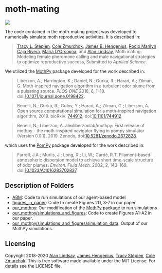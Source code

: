 # moth-mating

<a href="LICENSE"><img src="https://img.shields.io/badge/license-MIT-blue.svg" /></a>

The code contained in the moth-mating project was developed to numerically simulate moth reproductive activities. It is described in:
>[Tracy L. Stepien](https://github.com/tstepien/), [Cole Zmurchok](https://github.com/zmurchok), [James B. Hengenius](https://github.com/jhengenius), [Rocio Marilyn Caja Rivera](https://sites.nd.edu/michael-lab/lab-members/senior-researchers/), [Maria D'Orsogna](https://www.csun.edu/~dorsogna/), and [Alan Lindsay](https://www3.nd.edu/~alindsa1/), Moth mating: Modeling female pheromone calling and male navigational strategies to optimize reproductive success, Submitted to *Applied Science*.

We utilized the [MothPy](https://github.com/alexliberzonlab/mothpy) package developed for the work described in:

> Liberzon, A.; Harrington, K.; Daniel, N.; Gurka, R.; Harari, A.; Zilman, G. Moth-inspired
navigation algorithm in a turbulent odor plume from a pulsating source. *PLOS ONE* 2018, 6, 1–18.
doi:[10.1371/journal.pone.0198422](https://doi.org/10.1371/journal.pone.0198422).

> Benelli, N.; Gurka, R.; Golov, Y.; Harari, A.; Zilman, G.; Liberzon, A. Open source computational simulation for a moth-inspired navigation algorithm, 2019. bioRxiv: [744912](https://www.biorxiv.org/content/10.1101/744912v1), doi:[10.1101/744912](https://doi.org/10.1101/744912).

> Benelli, N.; Liberzon, A. alexliberzonlab/mothpy: First release of mothpy - the moth-inspired navigator
flying in pompy simulator (Version 0.0.1), 2019. Zenodo, doi:[10.5281/zenodo.2672828](https://doi.org/10.5281/zenodo.2672828).

which uses the [PomPy](https://github.com/InsectRobotics/pompy) package developed for the work described in:

> Farrell, J.A.; Murlis, J.; Long, X.; Li, W.; Cardé, R.T. Filament-based atmospheric dispersion model
to achieve short time-scale structure of odor plumes. *Environ. Fluid Mech.* 2002, 2, 143–169. doi:[10.1023/A:1016283702837](https://doi.org/10.1023/A:1016283702837).

## Description of Folders

+ [ABM](ABM): Code to run simulations of our agent-based model
+ [figures_in_paper](figures_in_paper): Code to create Figures 2D, 3-7 in our paper
+ [our_mothpy](our_mothpy): Our modification of the [MothPy](https://github.com/alexliberzonlab/mothpy) package to run simulations
+ [our_mothpy/simulations_and_figures](our_mothpy/simulations_and_figures): Code to create Figures A1-A2 in our paper.
+ [our_mothpy/simulations_and_figures/simulation_data](our_mothpy/simulations_and_figures/simulation_data): Output of our MothPy simulations.

## Licensing
Copyright 2018-2020 [Alan Lindsay](https://www3.nd.edu/~alindsa1/), [James Hengenius](https://github.com/jhengenius), [Tracy Stepien](http://github.com/tstepien/), [Cole Zmurchok](https://github.com/zmurchok).  This is free software made available under the MIT License. For details see the LICENSE file.
